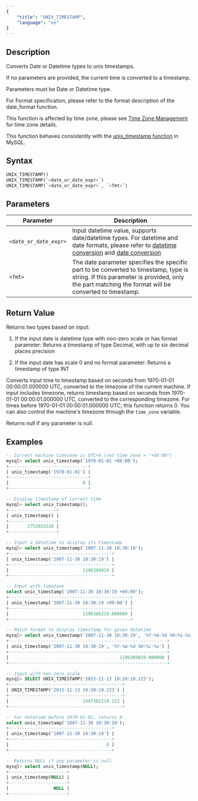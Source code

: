```yaml
---
{
    "title": "UNIX_TIMESTAMP",
    "language": "en"
}
---
```


## Description

Converts Date or Datetime types to unix timestamps.

If no parameters are provided, the current time is converted to a timestamp.

Parameters must be Date or Datetime type.

For Format specification, please refer to the format description of the date_format function.

This function is affected by time zone, please see [Time Zone Management](../../../../admin-manual/cluster-management/time-zone) for time zone details.

This function behaves consistently with the [unix_timestamp function](https://dev.mysql.com/doc/refman/8.4/en/date-and-time-functions.html#function_unix-timestamp) in MySQL.

## Syntax

```sql
UNIX_TIMESTAMP()
UNIX_TIMESTAMP(`<date_or_date_expr>`)
UNIX_TIMESTAMP(`<date_or_date_expr>`, `<fmt>`)
```

## Parameters

| Parameter | Description |
|-----------|-------------|
| `<date_or_date_expr>` | Input datetime value, supports date/datetime types. For datetime and date formats, please refer to [datetime conversion](../../../../../docs/sql-manual/basic-element/sql-data-types/conversion/datetime-conversion) and [date conversion](../../../../../docs/sql-manual/basic-element/sql-data-types/conversion/date-conversion) |
| `<fmt>` | The date parameter specifies the specific part to be converted to timestamp, type is string. If this parameter is provided, only the part matching the format will be converted to timestamp. |

## Return Value
Returns two types based on input:

1. If the input date is datetime type with non-zero scale or has format parameter:
   Returns a timestamp of type Decimal, with up to six decimal places precision

2. If the input date has scale 0 and no format parameter:
   Returns a timestamp of type INT

Converts input time to timestamp based on seconds from 1970-01-01 00:00:01.000000 UTC, converted to the timezone of the current machine.
If input includes timezone, returns timestamp based on seconds from 1970-01-01 00:00:01.000000 UTC, converted to the corresponding timezone.
For times before 1970-01-01 00:00:01.000000 UTC, this function returns 0.
You can also control the machine's timezone through the `time_zone` variable.

Returns null if any parameter is null.


## Examples

```sql
-- Current machine timezone is UTC+8 (set time_zone = "+08:00")
mysql> select unix_timestamp('1970-01-01 +08:00');
+------------------------------+
| unix_timestamp('1970-01-01') |
+------------------------------+
|                            0 |
+------------------------------+

-- Display timestamp of current time
mysql> select unix_timestamp();
+------------------+
| unix_timestamp() |
+------------------+
|       1753933330 |
+------------------+

-- Input a datetime to display its timestamp
mysql> select unix_timestamp('2007-11-30 10:30:19');
+---------------------------------------+
| unix_timestamp('2007-11-30 10:30:19') |
+---------------------------------------+
|                            1196389819 |
+---------------------------------------+

-- Input with timezone
select unix_timestamp('2007-11-30 10:30:19 +09:00');
+----------------------------------------------+
| unix_timestamp('2007-11-30 10:30:19 +09:00') |
+----------------------------------------------+
|                            1196386219.000000 |
+----------------------------------------------+

-- Match format to display timestamp for given datetime
mysql> select unix_timestamp('2007-11-30 10:30-19', '%Y-%m-%d %H:%i-%s');
+------------------------------------------------------------+
| unix_timestamp('2007-11-30 10:30-19', '%Y-%m-%d %H:%i-%s') |
+------------------------------------------------------------+
|                                          1196389819.000000 |
+------------------------------------------------------------+

-- Input with non-zero scale
mysql> SELECT UNIX_TIMESTAMP('2015-11-13 10:20:19.123');
+-------------------------------------------+
| UNIX_TIMESTAMP('2015-11-13 10:20:19.123') |
+-------------------------------------------+
|                            1447381219.123 |
+-------------------------------------------+

-- For datetime before 1970-01-01, returns 0
select unix_timestamp('1007-11-30 10:30:19');
+---------------------------------------+
| unix_timestamp('1007-11-30 10:30:19') |
+---------------------------------------+
|                                     0 |
+---------------------------------------+

-- Returns NULL if any parameter is null
mysql> select unix_timestamp(NULL);
+----------------------+
| unix_timestamp(NULL) |
+----------------------+
|                 NULL |
+----------------------+
```
